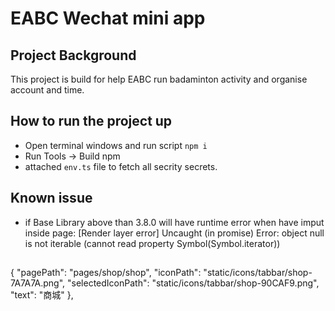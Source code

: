 # EABC Wechat mini app

## Project Background
This project is build for help EABC run badaminton activity and organise account and time. 

## How to run the project up
- Open terminal windows and run script `npm i`
- Run Tools -> Build npm
- attached `env.ts` file to fetch all secrity secrets.

## Known issue
- if Base Library above than 3.8.0 will have runtime error when have imput inside page:
[Render layer error] Uncaught (in promise) Error: object null is not iterable (cannot read property Symbol(Symbol.iterator))


##
  {
        "pagePath": "pages/shop/shop",
        "iconPath": "static/icons/tabbar/shop-7A7A7A.png",
        "selectedIconPath": "static/icons/tabbar/shop-90CAF9.png",
        "text": "商城"
      },

      